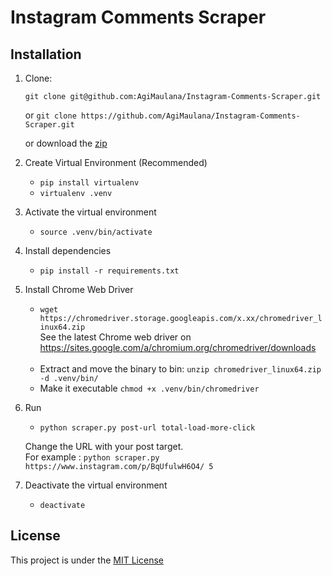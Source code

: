 # Instagram Comments Scraper


## Installation
1. Clone:

   `git clone git@github.com:AgiMaulana/Instagram-Comments-Scraper.git`
   
    or `git clone https://github.com/AgiMaulana/Instagram-Comments-Scraper.git`
    
    or download the [zip](https://github.com/AgiMaulana/Instagram-Comments-Scraper/archive/master.zip)
2. Create Virtual Environment (Recommended)<br/> 
    - `pip install virtualenv`
    - `virtualenv .venv`  
    
3. Activate the virtual environment
    - `source .venv/bin/activate`

4. Install dependencies
    - `pip install -r requirements.txt`

5. Install Chrome Web Driver
    - `wget https://chromedriver.storage.googleapis.com/x.xx/chromedriver_linux64.zip` <br>
    See the latest Chrome web driver on https://sites.google.com/a/chromium.org/chromedriver/downloads <br /> <br />
    - Extract and move the binary to bin: `unzip chromedriver_linux64.zip -d .venv/bin/`
    - Make it executable `chmod +x .venv/bin/chromedriver`

6. Run 
    - `python scraper.py post-url total-load-more-click`
   
    Change the URL with your post target. <br/>
    For example : `python scraper.py https://www.instagram.com/p/BqUfulwH6O4/ 5` 
 
7. Deactivate the virtual environment
    - `deactivate`

## License
This project is under the [MIT License](https://github.com/AgiMaulana/instagram-comments-scraper/blob/master/LICENSE.md)

